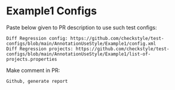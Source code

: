 # Example1 Configs
Paste below given to PR description to use such test configs:
```
Diff Regression config: https://github.com/checkstyle/test-configs/blob/main/AnnotationUseStyle/Example1/config.xml
Diff Regression projects: https://github.com/checkstyle/test-configs/blob/main/AnnotationUseStyle/Example1/list-of-projects.properties
```
Make comment in PR:
```
Github, generate report
```

